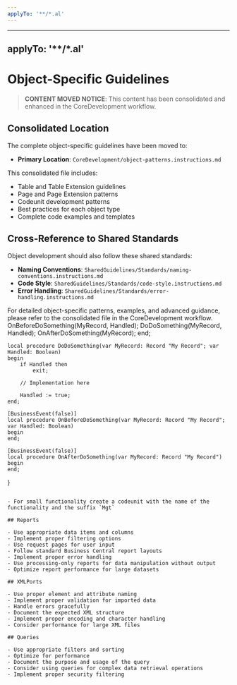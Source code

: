 ```yaml
---
applyTo: '**/*.al'
---
```

---
applyTo: '**/*.al'
---
# Object-Specific Guidelines

> **CONTENT MOVED NOTICE**: This content has been consolidated and enhanced in the CoreDevelopment workflow.

## Consolidated Location

The complete object-specific guidelines have been moved to:
- **Primary Location**: `CoreDevelopment/object-patterns.instructions.md`

This consolidated file includes:
- Table and Table Extension guidelines
- Page and Page Extension patterns
- Codeunit development patterns
- Best practices for each object type
- Complete code examples and templates

## Cross-Reference to Shared Standards

Object development should also follow these shared standards:
- **Naming Conventions**: `SharedGuidelines/Standards/naming-conventions.instructions.md`
- **Code Style**: `SharedGuidelines/Standards/code-style.instructions.md`
- **Error Handling**: `SharedGuidelines/Standards/error-handling.instructions.md`

For detailed object-specific patterns, examples, and advanced guidance, please refer to the consolidated file in the CoreDevelopment workflow.
        OnBeforeDoSomething(MyRecord, Handled);
        DoDoSomething(MyRecord, Handled);
        OnAfterDoSomething(MyRecord);
    end;

    local procedure DoDoSomething(var MyRecord: Record "My Record"; var Handled: Boolean)
    begin
        if Handled then
            exit;

        // Implementation here

        Handled := true;
    end;

    [BusinessEvent(false)]
    local procedure OnBeforeDoSomething(var MyRecord: Record "My Record"; var Handled: Boolean)
    begin
    end;

    [BusinessEvent(false)]
    local procedure OnAfterDoSomething(var MyRecord: Record "My Record")
    begin
    end;
}
```

- For small functionality create a codeunit with the name of the functionality and the suffix `Mgt`

## Reports

- Use appropriate data items and columns
- Implement proper filtering options
- Use request pages for user input
- Follow standard Business Central report layouts
- Implement proper error handling
- Use processing-only reports for data manipulation without output
- Optimize report performance for large datasets

## XMLPorts

- Use proper element and attribute naming
- Implement proper validation for imported data
- Handle errors gracefully
- Document the expected XML structure
- Implement proper encoding and character handling
- Consider performance for large XML files

## Queries

- Use appropriate filters and sorting
- Optimize for performance
- Document the purpose and usage of the query
- Consider using queries for complex data retrieval operations
- Implement proper security filtering
